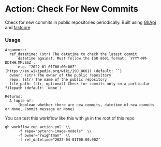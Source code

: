 # Action: Check For New Commits

Check for new commits in public repositories periodically. Built using [GhApi](https://ghapi.fast.ai/) and [fastcore](https://fastcore.fast.ai/)

### Usage

```
Arguments:
  ref_datetime: (str) The datetime to check the latest commit 
      datetime against. Must follow the ISO 8601 format: `YYYY-MM-DDTHH:MM:SSZ`, 
      e.g. "2022-01-01T00:00:00Z" (https://en.wikipedia.org/wiki/ISO_8601) (default: ``)
  owner: (str) The owner of the public repository
  repo: (str) The name of the public repository
  file_path: (str, optional) Check for commits only on a particular filepath (default: `None`)

Returns:
  A tuple of:
      (boolean whether there are new commits, datetime of new commits or None, Commit message or None)
```


You can test this workflow like this with `gh` in the root of this repo

```
gh workflow run action.yml  \\ 
      -f repo="pytorch-image-models"  \\
      -f owner="rwightman"  \\
      -f ref_datetime="2022-04-01T00:00:00Z"
```
